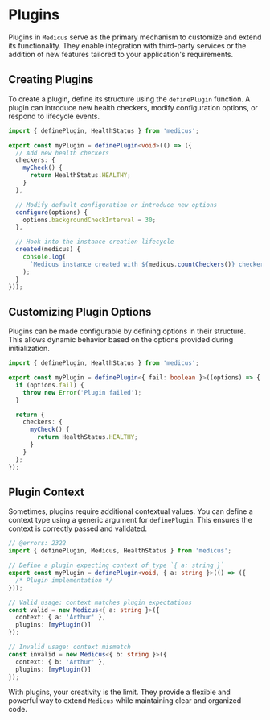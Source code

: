 # Plugins

Plugins in `Medicus` serve as the primary mechanism to customize and extend its functionality. They enable integration with third-party services or the addition of new features tailored to your application's requirements.

## Creating Plugins

To create a plugin, define its structure using the `definePlugin` function. A plugin can introduce new health checkers, modify configuration options, or respond to lifecycle events.

```ts
import { definePlugin, HealthStatus } from 'medicus';

export const myPlugin = definePlugin<void>(() => ({
  // Add new health checkers
  checkers: {
    myCheck() {
      return HealthStatus.HEALTHY;
    }
  },

  // Modify default configuration or introduce new options
  configure(options) {
    options.backgroundCheckInterval = 30;
  },

  // Hook into the instance creation lifecycle
  created(medicus) {
    console.log(
      `Medicus instance created with ${medicus.countCheckers()} checkers!`
    );
  }
}));
```

## Customizing Plugin Options

Plugins can be made configurable by defining options in their structure. This allows dynamic behavior based on the options provided during initialization.

```ts
import { definePlugin, HealthStatus } from 'medicus';

export const myPlugin = definePlugin<{ fail: boolean }>((options) => {
  if (options.fail) {
    throw new Error('Plugin failed');
  }

  return {
    checkers: {
      myCheck() {
        return HealthStatus.HEALTHY;
      }
    }
  };
});
```

## Plugin Context

Sometimes, plugins require additional contextual values. You can define a context type using a generic argument for `definePlugin`. This ensures the context is correctly passed and validated.

```ts
// @errors: 2322
import { definePlugin, Medicus, HealthStatus } from 'medicus';

// Define a plugin expecting context of type `{ a: string }`
export const myPlugin = definePlugin<void, { a: string }>(() => ({
  /* Plugin implementation */
}));

// Valid usage: context matches plugin expectations
const valid = new Medicus<{ a: string }>({
  context: { a: 'Arthur' },
  plugins: [myPlugin()]
});

// Invalid usage: context mismatch
const invalid = new Medicus<{ b: string }>({
  context: { b: 'Arthur' },
  plugins: [myPlugin()]
});
```

With plugins, your creativity is the limit. They provide a flexible and powerful way to extend `Medicus` while maintaining clear and organized code.
